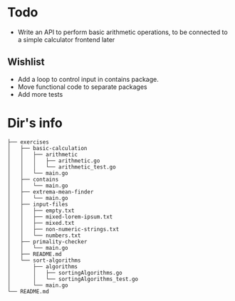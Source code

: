 # Todo
* Write an API to perform basic arithmetic operations, to be connected to a simple calculator frontend later
## Wishlist
* Add a loop to control input in contains package.
* Move functional code to separate packages
* Add more tests
# Dir's info
```
├── exercises
│   ├── basic-calculation
│   │   ├── arithmetic
│   │   │   ├── arithmetic.go
│   │   │   └── arithmetic_test.go
│   │   └── main.go
│   ├── contains
│   │   └── main.go
│   ├── extrema-mean-finder
│   │   └── main.go
│   ├── input-files
│   │   ├── empty.txt
│   │   ├── mixed-lorem-ipsum.txt
│   │   ├── mixed.txt
│   │   ├── non-numeric-strings.txt
│   │   └── numbers.txt
│   ├── primality-checker
│   │   └── main.go
│   ├── README.md
│   └── sort-algorithms
│       ├── algorithms
│       │   ├── sortingAlgorithms.go
│       │   └── sortingAlgorithms_test.go
│       └── main.go
└── README.md
```
